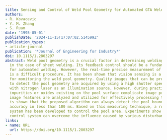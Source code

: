 ```yaml
---
title: Sensing and Control of Weld Pool Geometry for Automated GTA Welding
authors:
- R. Kovacevic
- Y. M. Zhang
- S. Ruan
date: '1995-05-01'
publishDate: '2024-11-15T17:07:02.514599Z'
publication_types:
- article-journal
publication: '*Journal of Engineering for Industry*'
doi: 10.1115/1.2803297
abstract: Weld pool geometry is a crucial factor in determining welding quality, especially
  in the case of sheet welding. Its feedback control should be a fundamental requirement
  for automated welding. However, the real-time precise measurement of pool geometry
  is a difficult procedure. It has been shown that vision sensing is a promising approach
  for monitoring the weld pool geometry. Quality images that can be processed in real-time
  to detect the pool geometry are acquired by using a high shutter speed camera assisted
  with nitrogen laser as an illumination source. However, during practical welding,
  impurities or oxides existing on the pool surface complicate image processing. The
  image features are analyzed and utilized for effectively processing the image. It
  is shown that the proposed algorithm can always detect the pool boundary with sufficient
  accuracy in less than 100 ms. Based on this measuring technique, a robust adaptive
  system has been developed to control the pool area. Experiments show that the proposed
  control system can overcome the influence caused by various disturbances.
links:
- name: URL
  url: https://doi.org/10.1115/1.2803297
---
```

